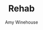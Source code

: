 ---
layout: post
title: Rehab
author: Amy Winehouse
language: "Français"
image:
  artist: amy-winehouse.png
---